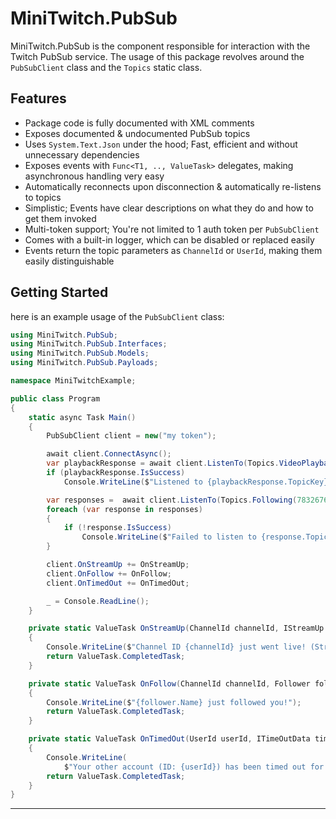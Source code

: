 # MiniTwitch.PubSub

MiniTwitch.PubSub is the component responsible for interaction with the Twitch PubSub service. The usage of this package revolves around the `PubSubClient`  class and the `Topics` static class.

## Features

* Package code is fully documented with XML comments
* Exposes documented & undocumented PubSub topics
* Uses `System.Text.Json` under the hood; Fast, efficient and without unnecessary dependencies
* Exposes events with `Func<T1, .., ValueTask>` delegates, making asynchronous handling very easy
* Automatically reconnects upon disconnection & automatically re-listens to topics
* Simplistic; Events have clear descriptions on what they do and how to get them invoked
* Multi-token support; You're not limited to 1 auth token per `PubSubClient`
* Comes with a built-in logger, which can be disabled or replaced easily
* Events return the topic parameters as `ChannelId` or `UserId`, making them easily distinguishable

## Getting Started

here is an example usage of the `PubSubClient` class:

```c#
using MiniTwitch.PubSub;
using MiniTwitch.PubSub.Interfaces;
using MiniTwitch.PubSub.Models;
using MiniTwitch.PubSub.Payloads;

namespace MiniTwitchExample;

public class Program
{
    static async Task Main()
    {
        PubSubClient client = new("my token");

        await client.ConnectAsync();
        var playbackResponse = await client.ListenTo(Topics.VideoPlayback(36175310));
        if (playbackResponse.IsSuccess)
            Console.WriteLine($"Listened to {playbackResponse.TopicKey} successfully!");

        var responses =  await client.ListenTo(Topics.Following(783267696) | Topics.ChatroomsUser(754250938, "a different token"));
        foreach (var response in responses)
        {
            if (!response.IsSuccess)
                Console.WriteLine($"Failed to listen to {response.TopicKey}! Error: {response.Error}");
        }

        client.OnStreamUp += OnStreamUp;
        client.OnFollow += OnFollow;
        client.OnTimedOut += OnTimedOut;

        _ = Console.ReadLine();
    }

    private static ValueTask OnStreamUp(ChannelId channelId, IStreamUp stream)
    {
        Console.WriteLine($"Channel ID {channelId} just went live! (Stream delay: {stream.PlayDelay})");
        return ValueTask.CompletedTask;
    }

    private static ValueTask OnFollow(ChannelId channelId, Follower follower)
    {
        Console.WriteLine($"{follower.Name} just followed you!");
        return ValueTask.CompletedTask;
    }

    private static ValueTask OnTimedOut(UserId userId, ITimeOutData timeout)
    {
        Console.WriteLine(
            $"Your other account (ID: {userId}) has been timed out for {timeout.ExpiresInMs}ms in channel ID {timeout.ChannelId}");
        return ValueTask.CompletedTask;
    }
}
```

****